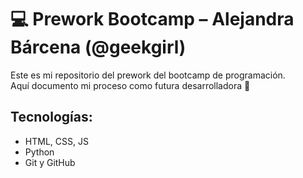 # 💻 Prework Bootcamp – Alejandra Bárcena (@geekgirl)

Este es mi repositorio del prework del bootcamp de programación.  
Aquí documento mi proceso como futura desarrolladora 💅

## Tecnologías:
- HTML, CSS, JS
- Python
- Git y GitHub
